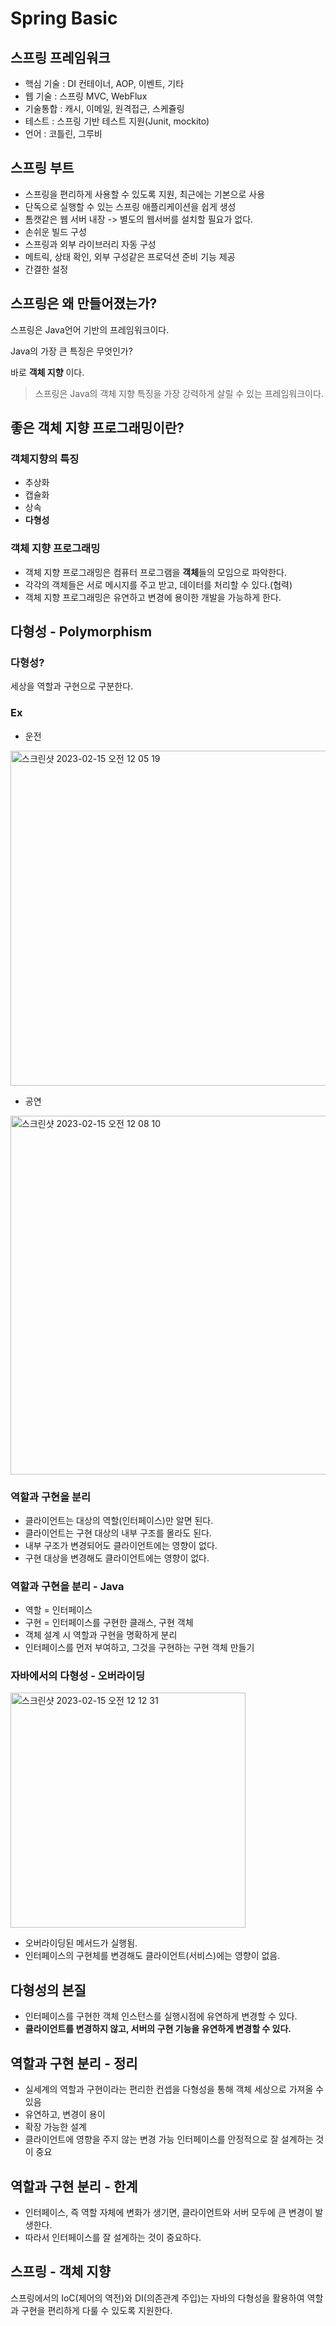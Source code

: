 # Spring Basic
## 스프링 프레임워크
- 핵심 기술 : DI 컨테이너, AOP, 이벤트, 기타
- 웹 기술 : 스프링 MVC, WebFlux
- 기술통합 : 캐시, 이메일, 원격접근, 스케쥴링
- 테스트 : 스프링 기반 테스트 지원(Junit, mockito)
- 언어 : 코틀린, 그루비
## 스프링 부트 
- 스프링을 편리하게 사용할 수 있도록 지원, 최근에는 기본으로 사용
- 단독으로 실행할 수 있는 스프링 애플리케이션을 쉽게 생성
- 톰캣같은 웹 서버 내장 -> 별도의 웹서버를 설치할 필요가 없다.
- 손쉬운 빌드 구성
- 스프링과 외부 라이브러리 자동 구성
- 메트릭, 상태 확인, 외부 구성같은 프로덕션 준비 기능 제공
- 간결한 설정
## 스프링은 왜 만들어졌는가?
스프링은 Java언어 기반의 프레임워크이다.

Java의 가장 큰 특징은 무엇인가?

바로 **객체 지향** 이다.

> 스프링은 Java의 객체 지향 특징을 가장 강력하게 살릴 수 있는 프레임워크이다.

## 좋은 객체 지향 프로그래밍이란?
### 객체지향의 특징
- 추상화
- 캡슐화
- 상속
- **다형성**

### 객체 지향 프로그래밍
- 객체 지향 프로그래밍은 컴퓨터 프로그램을 **객체**들의 모임으로 파악한다.
- 각각의 객체들은 서로 메시지를 주고 받고, 데이터를 처리할 수 있다.(협력)
- 객체 지향 프로그래밍은 유연하고 변경에 용이한 개발을 가능하게 한다.

## 다형성 - Polymorphism
### 다형성?
세상을 역할과 구현으로 구분한다.
### Ex
- 운전
<img width="536" alt="스크린샷 2023-02-15 오전 12 05 19" src="https://user-images.githubusercontent.com/97084128/218777200-b8cb9730-cb5b-4f30-839b-4b4cd7bcf299.png">

- 공연
<img width="574" alt="스크린샷 2023-02-15 오전 12 08 10" src="https://user-images.githubusercontent.com/97084128/218777456-350db746-72c1-41c8-b74a-978e7c0857c6.png">

### 역할과 구현을 분리
- 클라이언트는 대상의 역할(인터페이스)만 알면 된다.
- 클라이언트는 구현 대상의 내부 구조를 몰라도 된다.
- 내부 구조가 변경되어도 클라이언트에는 영향이 없다.
- 구현 대상을 변경해도 클라이언트에는 영향이 없다.

### 역할과 구현을 분리 - Java
- 역할 = 인터페이스
- 구현 = 인터페이스를 구현한 클래스, 구현 객체
- 객체 설계 시 역할과 구현을 명확하게 분리
- 인터페이스를 먼저 부여하고, 그것을 구현하는 구현 객체 만들기

### 자바에서의 다형성 - 오버라이딩
<img width="376" alt="스크린샷 2023-02-15 오전 12 12 31" src="https://user-images.githubusercontent.com/97084128/218778546-7c8ae024-5f8c-46ce-ba72-2b100f010c72.png">

- 오버라이딩된 메서드가 실행됨.
- 인터페이스의 구현체를 변경해도 클라이언트(서비스)에는 영향이 없음.

## 다형성의 본질
- 인터페이스를 구현한 객체 인스턴스를 실행시점에 유연하게 변경할 수 있다.
- **클라이언트를 변경하지 않고, 서버의 구현 기능을 유연하게 변경할 수 있다.**

## 역할과 구현 분리 - 정리
- 실세계의 역할과 구현이라는 편리한 컨셉을 다형성을 통해 객체 세상으로 가져올 수 있음 
- 유연하고, 변경이 용이
- 확장 가능한 설계
- 클라이언트에 영향을 주지 않는 변경 가능
인터페이스를 안정적으로 잘 설계하는 것이 중요

## 역할과 구현 분리 - 한계
- 인터페이스, 즉 역할 자체에 변화가 생기면, 클라이언트와 서버 모두에 큰 변경이 발생한다.
- 따라서 인터페이스를 잘 설계하는 것이 중요하다.

## 스프링 - 객체 지향
스프링에서의 IoC(제어의 역전)와 DI(의존관계 주입)는 자바의 다형성을 활용하여 역할과 구현을 편리하게 다룰 수 있도록 지원한다.
